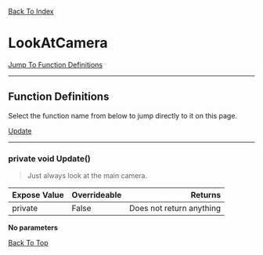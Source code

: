 [Back To Index](../index.md)

# LookAtCamera

[Jump To Function Definitions](#functions-definitions)<br/>

--------------------------------------------------------
## Function Definitions<a name="functions-definitions"></a>

Select the function name from below to jump directly to it on this page.

[Update](#Update)<br>

------------------
 ### private void Update()<a name="Update"></a>
>   Just always look at the main camera. 

| Expose Value | Overrideable | Returns |
|:---|:---|---:|
|private|False|Does not return anything|

**No parameters**

[Back To Top](#)

